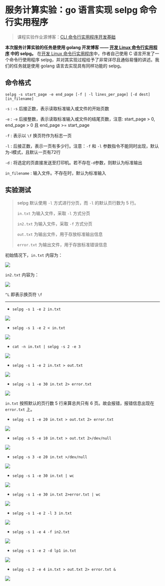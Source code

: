 # 服务计算实验：go 语言实现 selpg 命令行实用程序

> 课程实验作业源博客：[CLI 命令行实用程序开发基础](https://pmlpml.github.io/ServiceComputingOnCloud/ex-cli-basic)

**本次服务计算实验的任务是使用 golang 开发博客 —— [开发 Linux 命令行实用程序](https://www.ibm.com/developerworks/cn/linux/shell/clutil/index.html) 中的 selpg。** 在[开发 Linux 命令行实用程序](https://www.ibm.com/developerworks/cn/linux/shell/clutil/index.html)中，作者自己使用 C 语言开发了一个命令行使用程序 selpg，并对其实现过程给予了非常详尽且通俗易懂的讲述。我们的任务就是使用 golang 语言去实现具有同样功能的 selpg。



## 命令格式

```shell
selpg -s start_page -e end_page [-f | -l lines_per_page] [-d dest] [in_filename]
```

`-s` : `-s` 后接正数，表示读取标准输入或文件的开始页数

`-e` : `-e` 后接整数，表示读取标准输入或文件的结尾页数，注意: start_page > 0, end_page > 0 且 end_page >=  start_page

`-f` : 表示以 `\f` 换页符作为标志一页

`-l` : 后接正数，表示一页有多少行。注意：`-f` 和 `-l` 参数指令不能同时出现，默认为-l模式，且默认一页有72行

`-d` : 将选定的页直接发送至打印机。若不存在`-d`参数，则默认为标准输出

`in_filename` : 输入文件。不存在时，默认为标准输入



## 实验测试

> selpg 默认使用 `-l` 方式进行分页，而 `-l` 的默认页行数为 5 行。
>
> `in.txt` 为输入文件，采取 `-l` 方式分页
>
> `in2.txt` 为输入文件，采取 `-f` 方式分页
>
> `out.txt` 为输出文件，用于存放标准输出信息
>
> `error.txt` 为输出文件，用于存放标准错误信息

初始情况下，`in.txt` 内容为：

![](images/1.jpg)

`in2.txt` 内容为：

![](images/2.jpg)

`^L` 即表示换页符 `\f`

---

* `selpg -s 1 -e 2 in.txt`

![](images/3.jpg)

* `selpg -s 1 -e 2 < in.txt`

![](images/4.jpg)

* `cat -n in.txt | selpg -s 2 -e 3 `

![](images/5.jpg)

* `selpg -s 1 -e 2 in.txt > out.txt`

![](images/6.jpg)

* `selpg -s 1 -e 30 in.txt 2> error.txt`

![](images/7.jpg)

`in.txt` 按照默认的页行数 5 行来算总共只有 6 页。故会报错，报错信息出现在 `error.txt` 上。

* `selpg -s 1 -e 20 in.txt > out.txt 2> error.txt`

![](images/8.jpg)

* `selpg -s 5 -e 10 in.txt > out.txt 2>/dev/null `

![](images/10.jpg)

* `selpg -s 3 -e 20 in.txt >/dev/null`

![](images/11.jpg)

* `selpg -s 1 -e 30 in.txt | wc`

![](images/12.jpg)

* `selpg -s 1 -e 30 in.txt 2>error.txt | wc`

![](images/13.jpg)

* `selpg -s 1 -e 2 -l 3 in.txt`

![](images/14.jpg)

* `selpg -s 1 -e 4 -f in2.txt`

![](images/15.jpg)

* `selpg -s 1 -e 2 -d lp1 in.txt`

![](images/16.jpg)

* `selpg -s 2 -e 4 in.txt > out.txt 2> error.txt &`

![](images/17.jpg)

